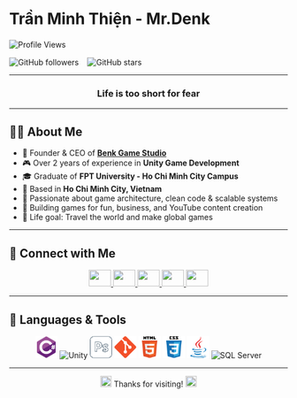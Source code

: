<h1 align="left">Trần Minh Thiện - Mr.Denk</h1>
<img align="center" src="https://komarev.com/ghpvc/?username=thientm27&label=Profile%20views&color=0e75b6&style=flat" alt="Profile Views" />

<img align="center" alt="GitHub followers" src="https://img.shields.io/github/followers/thientm27?style=social"> &nbsp;&nbsp;
<img align="center" alt="GitHub stars" src="https://img.shields.io/github/stars/thientm27?style=social"> &nbsp;&nbsp;

<hr/>
<h3 align="center">Life is too short for fear</h3>
<hr/>

## 👨‍💻 About Me

- 💼 Founder & CEO of [**Benk Game Studio**](https://benkstudio.com)  
- 🎮 Over 2 years of experience in **Unity Game Development**  
- 🎓 Graduate of **FPT University - Ho Chi Minh City Campus**  
- 📍 Based in **Ho Chi Minh City, Vietnam**  
- 🧠 Passionate about game architecture, clean code & scalable systems  
- 🎯 Building games for fun, business, and YouTube content creation  
- 🧳 Life goal: Travel the world and make global games  

---

## 🔗 Connect with Me

<p align="center">
    <a href="https://linkedin.com/in/thientran-denk" target="_blank">
        <img src="https://raw.githubusercontent.com/rahuldkjain/github-profile-readme-generator/master/src/images/icons/Social/linked-in-alt.svg" height="30" width="40" />
    </a>
    <a href="https://fb.com/denktieu" target="_blank">
        <img src="https://raw.githubusercontent.com/rahuldkjain/github-profile-readme-generator/master/src/images/icons/Social/facebook.svg" height="30" width="40" />
    </a>
    <a href="https://www.youtube.com/c/DenKhoTieu6969" target="_blank">
        <img src="https://raw.githubusercontent.com/rahuldkjain/github-profile-readme-generator/master/src/images/icons/Social/youtube.svg" height="30" width="40" />
    </a>
    <a href="https://instagram.com/denkhotieu" target="_blank">
        <img src="https://raw.githubusercontent.com/rahuldkjain/github-profile-readme-generator/master/src/images/icons/Social/instagram.svg" height="30" width="40" />
    </a>
    <a href="https://stackoverflow.com/users/20026352/trần-minh-thiện" target="_blank">
        <img src="https://raw.githubusercontent.com/rahuldkjain/github-profile-readme-generator/master/src/images/icons/Social/stack-overflow.svg" height="30" width="40" />
    </a>
</p>

---

## 🧰 Languages & Tools

<p align="center">
    <img src="https://raw.githubusercontent.com/devicons/devicon/master/icons/csharp/csharp-original.svg" alt="C#" width="40" height="40" />
    <img src="https://www.vectorlogo.zone/logos/unity3d/unity3d-icon.svg" alt="Unity" width="40" height="40" />
    <img src="https://raw.githubusercontent.com/devicons/devicon/master/icons/photoshop/photoshop-line.svg" alt="Photoshop" width="40" height="40" />
    <img src="https://raw.githubusercontent.com/devicons/devicon/master/icons/git/git-original.svg" alt="Git" width="40" height="40" />
    <img src="https://raw.githubusercontent.com/devicons/devicon/master/icons/html5/html5-original-wordmark.svg" alt="HTML5" width="40" height="40" />
    <img src="https://raw.githubusercontent.com/devicons/devicon/master/icons/css3/css3-original-wordmark.svg" alt="CSS3" width="40" height="40" />
    <img src="https://raw.githubusercontent.com/devicons/devicon/master/icons/java/java-original.svg" alt="Java" width="40" height="40" />
    <img src="https://agitech.com.vn/images/sql.png" alt="SQL Server" width="40" height="40" />
</p>

---

<div align="center">
    <img src="https://media.giphy.com/media/TLsA7ndG3TRgnFssUi/giphy.gif" width="20" height="20" /> 
    Thanks for visiting!  
    <img src="https://media.giphy.com/media/TLsA7ndG3TRgnFssUi/giphy.gif" width="20" height="20" />
</div>
